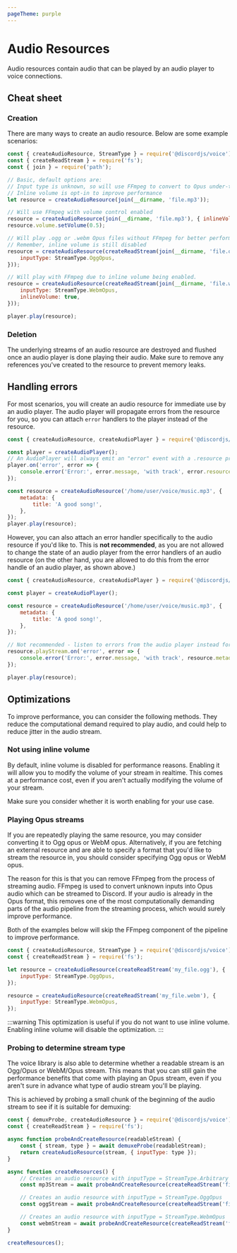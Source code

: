 ```yaml
---
pageTheme: purple
---
```


# Audio Resources

Audio resources contain audio that can be played by an audio player to voice connections.

## Cheat sheet

### Creation

There are many ways to create an audio resource. Below are some example scenarios:

```js
const { createAudioResource, StreamType } = require('@discordjs/voice');
const { createReadStream } = require('fs');
const { join } = require('path');

// Basic, default options are:
// Input type is unknown, so will use FFmpeg to convert to Opus under-the-hood
// Inline volume is opt-in to improve performance
let resource = createAudioResource(join(__dirname, 'file.mp3'));

// Will use FFmpeg with volume control enabled
resource = createAudioResource(join(__dirname, 'file.mp3'), { inlineVolume: true });
resource.volume.setVolume(0.5);

// Will play .ogg or .webm Opus files without FFmpeg for better performance
// Remember, inline volume is still disabled
resource = createAudioResource(createReadStream(join(__dirname, 'file.ogg'), {
	inputType: StreamType.OggOpus,
}));

// Will play with FFmpeg due to inline volume being enabled.
resource = createAudioResource(createReadStream(join(__dirname, 'file.webm'), {
	inputType: StreamType.WebmOpus,
	inlineVolume: true,
}));

player.play(resource);
```

### Deletion

The underlying streams of an audio resource are destroyed and flushed once an audio player is done playing their audio. Make sure to remove any references you've created to the resource to prevent memory leaks.

## Handling errors

For most scenarios, you will create an audio resource for immediate use by an audio player. The audio player will propagate errors from the resource for you, so you can attach `error` handlers to the player instead of the resource.

```js
const { createAudioResource, createAudioPlayer } = require('@discordjs/voice');

const player = createAudioPlayer();
// An AudioPlayer will always emit an "error" event with a .resource property
player.on('error', error => {
	console.error('Error:', error.message, 'with track', error.resource.metadata.title);
});

const resource = createAudioResource('/home/user/voice/music.mp3', {
	metadata: {
		title: 'A good song!',
	},
});
player.play(resource);
```

However, you can also attach an error handler specifically to the audio resource if you'd like to. This is **not recommended**, as you are not allowed to change the state of an audio player from the error handlers of an audio resource (on the other hand, you are allowed to do this from the error handle of an audio player, as shown above.)

```js
const { createAudioResource, createAudioPlayer } = require('@discordjs/voice');

const player = createAudioPlayer();

const resource = createAudioResource('/home/user/voice/music.mp3', {
	metadata: {
		title: 'A good song!',
	},
});

// Not recommended - listen to errors from the audio player instead for most usecases!
resource.playStream.on('error', error => {
	console.error('Error:', error.message, 'with track', resource.metadata.title);
});

player.play(resource);
```

## Optimizations

To improve performance, you can consider the following methods. They reduce the computational demand required to play audio, and could help to reduce jitter in the audio stream.

### Not using inline volume

By default, inline volume is disabled for performance reasons. Enabling it will allow you to modify the volume of your stream in realtime. This comes at a performance cost, even if you aren't actually modifying the volume of your stream.

Make sure you consider whether it is worth enabling for your use case.

### Playing Opus streams

If you are repeatedly playing the same resource, you may consider converting it to Ogg opus or WebM opus. Alternatively, if you are fetching an external resource and are able to specify a format that you'd like to stream the resource in, you should consider specifying Ogg opus or WebM opus.

The reason for this is that you can remove FFmpeg from the process of streaming audio. FFmpeg is used to convert unknown inputs into Opus audio which can be streamed to Discord. If your audio is already in the Opus format, this removes one of the most computationally demanding parts of the audio pipeline from the streaming process, which would surely improve performance.

Both of the examples below will skip the FFmpeg component of the pipeline to improve performance.

```js
const { createAudioResource, StreamType } = require('@discordjs/voice');
const { createReadStream } = require('fs');

let resource = createAudioResource(createReadStream('my_file.ogg'), {
	inputType: StreamType.OggOpus,
});

resource = createAudioResource(createReadStream('my_file.webm'), {
	inputType: StreamType.WebmOpus,
});
```

:::warning
This optimization is useful if you do not want to use inline volume. Enabling inline volume will disable the optimization.
:::

### Probing to determine stream type

The voice library is also able to determine whether a readable stream is an Ogg/Opus or WebM/Opus stream. This means
that you can still gain the performance benefits that come with playing an Opus stream, even if you aren't sure in
advance what type of audio stream you'll be playing.

This is achieved by probing a small chunk of the beginning of the audio stream to see if it is suitable for demuxing:

```js
const { demuxProbe, createAudioResource } = require('@discordjs/voice');
const { createReadStream } = require('fs');

async function probeAndCreateResource(readableStream) {
	const { stream, type } = await demuxeProbe(readableStream);
	return createAudioResource(stream, { inputType: type });
}

async function createResources() {
	// Creates an audio resource with inputType = StreamType.Arbitrary
	const mp3Stream = await probeAndCreateResource(createReadStream('file.mp3'));

	// Creates an audio resource with inputType = StreamType.OggOpus
	const oggStream = await probeAndCreateResource(createReadStream('file.ogg'));

	// Creates an audio resource with inputType = StreamType.WebmOpus
	const webmStream = await probeAndCreateResource(createReadStream('file.webm'));
}

createResources();
```
